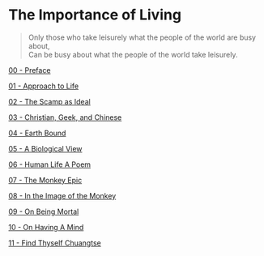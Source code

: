 # The Importance of Living


> Only those who take leisurely what the people of the world are busy about,  
> Can be busy about what the people of the world take leisurely.  

[00 - Preface](https://github.com/thaicuc/the-importance-of-living/blob/master/00-preface.md)

[01 - Approach to Life](https://github.com/thaicuc/the-importance-of-living/blob/master/01-approach-to-life.md)

[02 - The Scamp as Ideal](https://github.com/thaicuc/the-importance-of-living/blob/master/02-the-scamp-as-ideal.md)

[03 - Christian, Geek, and Chinese](https://github.com/thaicuc/the-importance-of-living/blob/master/03-christian-greek-and-chinese.md)

[04 - Earth Bound](https://github.com/thaicuc/the-importance-of-living/blob/master/04-earth-bound.md)

[05 - A Biological View](https://github.com/thaicuc/the-importance-of-living/blob/master/05-a-biological-view.md)

[06 - Human Life A Poem](https://github.com/thaicuc/the-importance-of-living/blob/master/06-human-life-a-poem.md)

[07 - The Monkey Epic](https://github.com/thaicuc/the-importance-of-living/blob/master/07-the-monkey-epic.md)

[08 - In the Image of the Monkey](https://github.com/thaicuc/the-importance-of-living/blob/master/08-in-the-image-of-the-monkey.md)

[09 - On Being Mortal](https://github.com/thaicuc/the-importance-of-living/blob/master/09-on-being-mortal.md)

[10 - On Having A Mind](https://github.com/thaicuc/the-importance-of-living/blob/master/10-on-having-a-mind.md)

[11 - Find Thyself Chuangtse](https://github.com/thaicuc/the-importance-of-living/blob/master/11-find-thyself-chuangtse.md)
